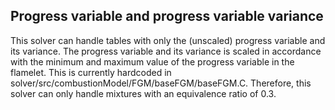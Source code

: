 ## Progress variable and progress variable variance
This solver can handle tables with only the (unscaled) progress variable and its variance. The progress variable and its variance is scaled in accordance with the minimum and maximum value of the progress variable in the flamelet. This is currently hardcoded in solver/src/combustionModel/FGM/baseFGM/baseFGM.C. Therefore, this solver can only handle mixtures with an equivalence ratio of 0.3.
